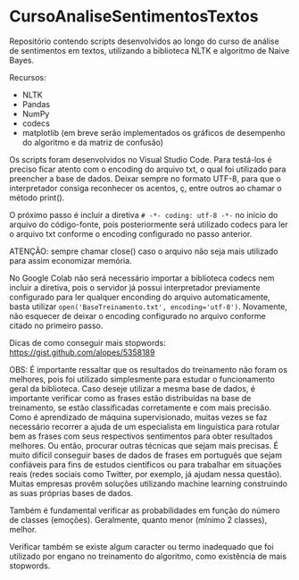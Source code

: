 # CursoAnaliseSentimentosTextos
Repositório contendo scripts desenvolvidos ao longo do curso de análise de sentimentos em textos, utilizando a biblioteca NLTK e algoritmo de Naive Bayes.

Recursos:
* NLTK
* Pandas
* NumPy
* codecs
* matplotlib (em breve serão implementados os gráficos de desempenho do algoritmo e da matriz de confusão)

Os scripts foram desenvolvidos no Visual Studio Code. Para testá-los é preciso ficar atento com o encoding do arquivo txt, o qual foi utilizado para preencher a base de dados. Deixar sempre no formato UTF-8, para que o interpretador consiga reconhecer os acentos, ç, entre outros ao chamar o método print().

O próximo passo é incluir a diretiva ```# -*- coding: utf-8 -*-``` no início do arquivo do código-fonte, pois posteriormente será utilizado codecs para ler o arquivo txt conforme o encoding configurado no passo anterior.

ATENÇÃO: sempre chamar close() caso o arquivo não seja mais utilizado para assim economizar memória.

No Google Colab não será necessário importar a biblioteca codecs nem incluir a diretiva, pois o servidor já possui interpretador previamente configurado para ler qualquer enconding do arquivo automaticamente, basta utilizar ```open('BaseTreinamento.txt', encoding='utf-8')```. Novamente, não esquecer de deixar o encoding configurado no arquivo conforme citado no primeiro passo.

Dicas de como conseguir mais stopwords: https://gist.github.com/alopes/5358189

OBS: É importante ressaltar que os resultados do treinamento não foram os melhores, pois foi utilizado simplesmente para estudar o funcionamento geral da biblioteca. Caso deseje utilizar a mesma base de dados, é importante verificar como as frases estão distribuídas na base de treinamento, se estão classificadas corretamente e com mais precisão. Como é aprendizado de máquina supervisionado, muitas vezes se faz necessário recorrer a ajuda de um especialista em linguística para rotular bem as frases com seus respectivos sentimentos para obter resultados melhores. Ou então, procurar outras técnicas que sejam mais precisas. É muito difícil conseguir bases de dados de frases em português que sejam confiáveis para fins de estudos científicos ou para trabalhar em situações reais (redes sociais como Twitter, por exemplo, já ajudam nessa questão). Muitas empresas provêm soluções utilizando machine learning construindo as suas próprias bases de dados.

Também é fundamental verificar as probabilidades em função do número de classes (emoções). Geralmente, quanto menor (mínimo 2 classes), melhor.

Verificar também se existe algum caracter ou termo inadequado que foi utilizado por engano no treinamento do algoritmo, como existência de mais stopwords.
